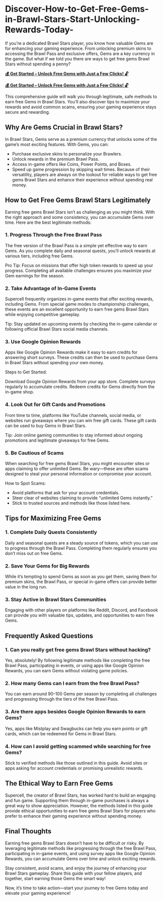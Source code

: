 # Discover-How-to-Get-Free-Gems-in-Brawl-Stars-Start-Unlocking-Rewards-Today-
If you’re a dedicated Brawl Stars player, you know how valuable Gems are for enhancing your gaming experience. From unlocking premium skins to accessing the Brawl Pass and exclusive offers, Gems are a key currency in the game. But what if we told you there are ways to get free gems Brawl Stars without spending a penny?

**[💰 Get Started – Unlock Free Gems with Just a Few Clicks! 🔓](https://givxo.com/brawl-stars/)**

**[💰 Get Started – Unlock Free Gems with Just a Few Clicks! 🔓](https://givxo.com/brawl-stars/)**

This comprehensive guide will walk you through legitimate, safe methods to earn free Gems in Brawl Stars. You’ll also discover tips to maximize your rewards and avoid common scams, ensuring your gaming experience stays secure and rewarding.

## Why Are Gems Crucial in Brawl Stars?
In Brawl Stars, Gems serve as a premium currency that unlocks some of the game’s most exciting features. With Gems, you can:

- Purchase exclusive skins to personalize your Brawlers.
- Unlock rewards in the premium Brawl Pass.
- Access in-game offers like Coins, Power Points, and Boxes.
- Speed up game progression by skipping wait times.
Because of their versatility, players are always on the lookout for reliable ways to get free gems Brawl Stars and enhance their experience without spending real money.

## How to Get Free Gems Brawl Stars Legitimately
Earning free gems Brawl Stars isn’t as challenging as you might think. With the right approach and some consistency, you can accumulate Gems over time. Here are the best legitimate methods:

### 1. Progress Through the Free Brawl Pass
The free version of the Brawl Pass is a simple yet effective way to earn Gems. As you complete daily and seasonal quests, you’ll unlock rewards at various tiers, including free Gems.

Pro Tip: Focus on missions that offer high token rewards to speed up your progress. Completing all available challenges ensures you maximize your Gem earnings for the season.

### 2. Take Advantage of In-Game Events
Supercell frequently organizes in-game events that offer exciting rewards, including Gems. From special game modes to championship challenges, these events are an excellent opportunity to earn free gems Brawl Stars while enjoying competitive gameplay.

Tip: Stay updated on upcoming events by checking the in-game calendar or following official Brawl Stars social media channels.

### 3. Use Google Opinion Rewards
Apps like Google Opinion Rewards make it easy to earn credits for answering short surveys. These credits can then be used to purchase Gems in Brawl Stars without spending your own money.

Steps to Get Started:

Download Google Opinion Rewards from your app store.
Complete surveys regularly to accumulate credits.
Redeem credits for Gems directly from the in-game shop.
### 4. Look Out for Gift Cards and Promotions
From time to time, platforms like YouTube channels, social media, or websites run giveaways where you can win free gift cards. These gift cards can be used to buy Gems in Brawl Stars.

Tip: Join online gaming communities to stay informed about ongoing promotions and legitimate giveaways for free Gems.

### 5. Be Cautious of Scams
When searching for free gems Brawl Stars, you might encounter sites or apps claiming to offer unlimited Gems. Be wary—these are often scams designed to steal your personal information or compromise your account.

How to Spot Scams:

- Avoid platforms that ask for your account credentials.
- Steer clear of websites claiming to provide “unlimited Gems instantly.”
- Stick to trusted sources and methods like those listed here.

## Tips for Maximizing Free Gems
### 1. Complete Daily Quests Consistently
Daily and seasonal quests are a steady source of tokens, which you can use to progress through the Brawl Pass. Completing them regularly ensures you don’t miss out on free Gems.

### 2. Save Your Gems for Big Rewards
While it’s tempting to spend Gems as soon as you get them, saving them for premium skins, the Brawl Pass, or special in-game offers can provide better value in the long run.

### 3. Stay Active in Brawl Stars Communities
Engaging with other players on platforms like Reddit, Discord, and Facebook can provide you with valuable tips, updates, and opportunities to earn free Gems.

## Frequently Asked Questions
### 1. Can you really get free gems Brawl Stars without hacking?
Yes, absolutely! By following legitimate methods like completing the free Brawl Pass, participating in events, or using apps like Google Opinion Rewards, you can earn Gems without violating game policies.

### 2. How many Gems can I earn from the free Brawl Pass?
You can earn around 90-100 Gems per season by completing all challenges and progressing through the tiers of the free Brawl Pass.

### 3. Are there apps besides Google Opinion Rewards to earn Gems?
Yes, apps like Mistplay and Swagbucks can help you earn points or gift cards, which can be redeemed for Gems in Brawl Stars.

### 4. How can I avoid getting scammed while searching for free Gems?
Stick to verified methods like those outlined in this guide. Avoid sites or apps asking for account credentials or promising unrealistic rewards.

## The Ethical Way to Earn Free Gems
Supercell, the creator of Brawl Stars, has worked hard to build an engaging and fun game. Supporting them through in-game purchases is always a great way to show appreciation. However, the methods listed in this guide provide ethical opportunities to earn free gems Brawl Stars for players who prefer to enhance their gaming experience without spending money.

## Final Thoughts
Earning free gems Brawl Stars doesn’t have to be difficult or risky. By leveraging legitimate methods like progressing through the free Brawl Pass, participating in in-game events, and using survey apps like Google Opinion Rewards, you can accumulate Gems over time and unlock exciting rewards.

Stay consistent, avoid scams, and enjoy the journey of enhancing your Brawl Stars gameplay. Share this guide with your fellow players, and together, start earning those Gems the smart way!

Now, it’s time to take action—start your journey to free Gems today and elevate your gaming experience!
